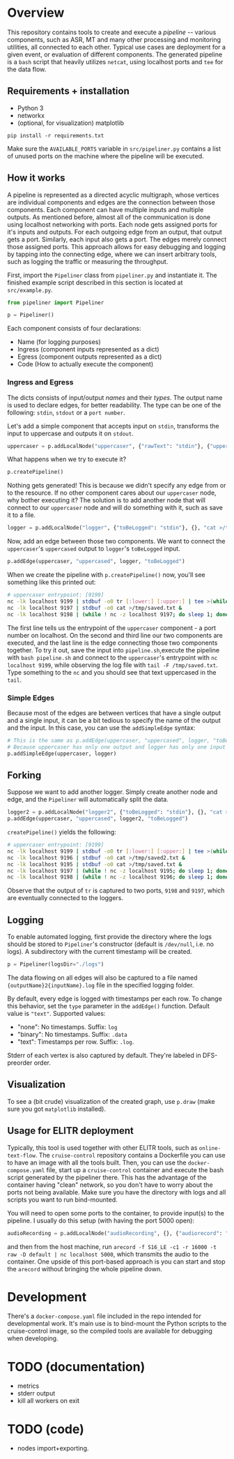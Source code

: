 # Overview
This repository contains tools to create and execute a *pipeline* -- various components, such as ASR, MT and many other processing and monitoring utilities, all connected to each other. Typical use cases are deployment for a given event, or evaluation of different components. The generated pipeline is a `bash` script that heavily utilizes `netcat`, using localhost ports and `tee` for the data flow.

## Requirements + installation
- Python 3
- networkx 
- (optional, for visualization) matplotlib

`pip install -r requirements.txt`

Make sure the `AVAILABLE_PORTS` variable in `src/pipeliner.py` contains a list of unused ports on the machine where the pipeline will be executed.

## How it works
A pipeline is represented as a directed acyclic multigraph, whose vertices are individual components and edges are the connection between those components. Each component can have multiple inputs and multiple outputs. As mentioned before, almost all of the communication is done using localhost networking with ports. Each node gets assigned ports for it's inputs and outputs. For each outgoing edge from an output, that output gets a port. Similarly, each input also gets a port. The edges merely connect those assigned ports. This approach allows for easy debugging and logging by tapping into the connecting edge, where we can insert arbitrary tools, such as logging the traffic or measuring the throughput. 

First, import the `Pipeliner` class from `pipeliner.py` and instantiate it. The finished example script described in this section is located at `src/example.py`.

```python
from pipeliner import Pipeliner

p = Pipeliner()
```

Each component consists of four declarations:
 - Name (for logging purposes)
 - Ingress (component inputs represented as a dict)
 - Egress (component outputs represented as a dict)
 - Code (How to actually execute the component) 

### Ingress and Egress

The dicts consists of input/output *names* and their *types*. The output name is used to declare edges, for better readability. The type can be one of the following: `stdin`, `stdout` or a `port number`.

Let's add a simple component that accepts input on `stdin`, transforms the input to uppercase and outputs it on `stdout`.

```python
uppercaser = p.addLocalNode("uppercaser", {"rawText": "stdin"}, {"uppercased": "stdout", "tr [:lower:] [:upper:]"})
```

What happens when we try to execute it?

```python
p.createPipeline()
```

Nothing gets generated! This is because we didn't specify any edge from or to the resource. If no other component cares about our `uppercaser` node, why bother executing it? The solution is to add another node that will connect to our `uppercaser` node and will do something with it, such as save it to a file.

```python
logger = p.addLocalNode("logger", {"toBeLogged": "stdin"}, {}, "cat >/tmp/saved.txt")
```

Now, add an edge between those two components. We want to connect the `uppercaser`'s `uppercased` output to `logger`'s `toBeLogged` input.

```python
p.addEdge(uppercaser, "uppercased", logger, "toBeLogged")
```

When we create the pipeline with `p.createPipeline()` now, you'll see something like this printed out:

```bash
# uppercaser entrypoint: [9199]
nc -lk localhost 9199 | stdbuf -o0 tr [:lower:] [:upper:] | tee >(while ! nc -z localhost 9198; do sleep 1; done; nc localhost 9198) 1>/dev/null &
nc -lk localhost 9197 | stdbuf -o0 cat >/tmp/saved.txt &
nc -lk localhost 9198 | (while ! nc -z localhost 9197; do sleep 1; done; nc localhost 9197)
```

The first line tells us the entrypoint of the `uppercaser` component - a port number on localhost. On the second and third line our two components are executed, and the last line is the edge connecting those two components together. To try it out, save the input into `pipeline.sh`,execute the pipeline with `bash pipeline.sh` and connect to the `uppercaser`'s entrypoint with `nc localhost 9199`, while observing the log file with `tail -F /tmp/saved.txt`. Type something to the `nc` and you should see that text uppercased in the `tail`.

### Simple Edges
Because most of the edges are between vertices that have a single output and a single input, it can be a bit tedious to specify the name of the output and the input. In this case, you can use the `addSimpleEdge` syntax:
```python
# This is the same as p.addEdge(uppercaser, "uppercased", logger, "toBeLogged")
# Because uppercaser has only one output and logger has only one input
p.addSimpleEdge(uppercaser, logger)
```

## Forking

Suppose we want to add another logger. Simply create another node and edge, and the `Pipeliner` will automatically split the data.

```python
logger2 = p.addLocalNode("logger2", {"toBeLogged": "stdin"}, {}, "cat >/tmp/saved2.txt")
p.addEdge(uppercaser, "uppercased", logger2, "toBeLogged")
```

`createPipeline()` yields the following: 

```bash
# uppercaser entrypoint: [9199]
nc -lk localhost 9199 | stdbuf -o0 tr [:lower:] [:upper:] | tee >(while ! nc -z localhost 9198; do sleep 1; done; nc localhost 9198) >(while ! nc -z localhost 9197; do sleep 1; done; nc localhost 9197) 1>/dev/null &
nc -lk localhost 9196 | stdbuf -o0 cat >/tmp/saved2.txt &
nc -lk localhost 9195 | stdbuf -o0 cat >/tmp/saved.txt &
nc -lk localhost 9197 | (while ! nc -z localhost 9195; do sleep 1; done; nc localhost 9195) &
nc -lk localhost 9198 | (while ! nc -z localhost 9196; do sleep 1; done; nc localhost 9196)
```
Observe that the output of `tr` is captured to two ports, `9198` and `9197`, which are eventually connected to the loggers.


## Logging
To enable automated logging, first provide the directory where the logs should be stored to `Pipeliner`'s constructor (default is `/dev/null`, i.e. no logs). A subdirectory with the current timestamp will be created.

```python
p = Pipeliner(logsDir="./logs")
```

 The data flowing on all edges will also be captured to a file named `{outputName}2{inputName}.log` file in the specified logging folder.

By default, every edge is logged with timestamps per each row. To change this behavior, set the `type` parameter in the `addEdge()` function. Default value is `"text"`. Supported values:
- "none": No timestamps. Suffix: `log`
- "binary": No timestamps. Suffix: `.data`
- "text": Timestamps per row. Suffix: `.log`.

Stderr of each vertex is also captured by default. They're labeled in DFS-preorder order.

## Visualization
To see a (bit crude) visualization of the created graph, use `p.draw` (make sure you got `matplotlib` installed).

## Usage for ELITR deployment
Typically, this tool is used together with other ELITR tools, such as `online-text-flow`. The `cruise-control` repository contains a Dockerfile you can use to have an image with all the tools built. Then, you can use the `docker-compose.yaml` file, start up a `cruise-control` container and execute the bash script generated by the pipeliner there. This has the advantage of the container having "clean" network, so you don't have to worry about the ports not being available. Make sure you have the directory with logs and all scripts you want to run bind-mounted.

You will need to open some ports to the container, to provide input(s) to the pipeline. I usually do this setup (with having the port 5000 open):
```python
audioRecording = p.addLocalNode("audioRecording", {}, {"audiorecord": "stdout"}, "nc -lk 5000")
```
and then from the host machine, run `arecord -f S16_LE -c1 -r 16000 -t raw -D default | nc localhost 5000`, which transmits the audio to the container. One upside of this port-based approach is you can start and stop the `arecord` without bringing the whole pipeline down. 

# Development
There's a `docker-compose.yaml` file included in the repo intended for developmental work. It's main use is to bind-mount the Python scripts to the cruise-control image, so the compiled tools are available for debugging when developing.

# TODO (documentation)
- metrics
- stderr output
- kill all workers on exit

# TODO (code)
- nodes import+exporting.
